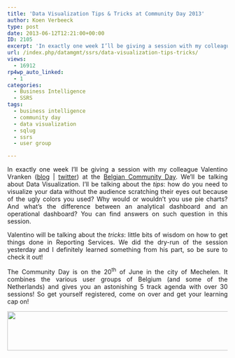 ```yaml
---
title: 'Data Visualization Tips & Tricks at Community Day 2013'
author: Koen Verbeeck
type: post
date: 2013-06-12T12:21:00+00:00
ID: 2105
excerpt: 'In exactly one week I’ll be giving a session with my colleague Valentino Vranken (blog | twitter) at the Belgian Community Day. We’ll be talking about Data Visualization. I’ll be talking about the tips: how do you need to visualize your data without the&hellip;'
url: /index.php/datamgmt/ssrs/data-visualization-tips-tricks/
views:
  - 16912
rp4wp_auto_linked:
  - 1
categories:
  - Business Intelligence
  - SSRS
tags:
  - business intelligence
  - community day
  - data visualization
  - sqlug
  - ssrs
  - user group

---
```

<p style="text-align: justify;">
  In exactly one week I’ll be giving a session with my colleague Valentino Vranken (<a href="http://blog.hoegaerden.be/">blog</a> | <a href="https://twitter.com/ValentinoV42">twitter</a>) at the <a href="http://www.communityday.be/">Belgian Community Day</a>. We’ll be talking about Data Visualization. I’ll be talking about the <em>tips</em>: how do you need to visualize your data without the audience scratching their eyes out because of the ugly colors you used? Why would or wouldn’t you use pie charts? And what’s the difference between an analytical dashboard and an operational dashboard? You can find answers on such question in this session.
</p>

<p style="text-align: justify;">
  Valentino will be talking about the <em>tricks</em>: little bits of wisdom on how to get things done in Reporting Services. We did the dry-run of the session yesterday and I definitely learned something from his part, so be sure to check it out!
</p>

<p style="text-align: justify;">
  The Community Day is on the 20<sup>th</sup> of June in the city of Mechelen. It combines the various user groups of Belgium (and some of the Netherlands) and gives you an astonishing 5 track agenda with over 30 sessions! So get yourself registered, come on over and get your learning cap on!
</p>

<p style="text-align: justify;">
  <a href="http://www.communityday.be/"><img src="/wp-content/uploads/users/koenverbeeck/ComDayBe2013/long.png?mtime=1370952579" alt="" width="600" height="90" /></a>
</p>